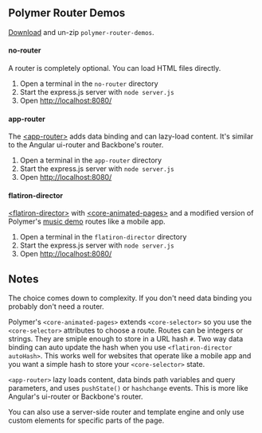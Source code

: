 ## Polymer Router Demos

[Download](https://github.com/erikringsmuth/polymer-routing-demos/archive/master.zip) and un-zip `polymer-router-demos`.

#### no-router
A router is completely optional. You can load HTML files directly.

1. Open a terminal in the `no-router` directory
2. Start the express.js server with `node server.js`
3. Open [http://localhost:8080/](http://localhost:8080/)

#### app-router
The [&lt;app-router&gt;](http://erikringsmuth.github.io/app-router/) adds data binding and can lazy-load content. It's similar to the Angular ui-router and Backbone's router.

1. Open a terminal in the `app-router` directory
2. Start the express.js server with `node server.js`
3. Open [http://localhost:8080/](http://localhost:8080/)

#### flatiron-director
[&lt;flatiron-director&gt;](https://github.com/PolymerLabs/flatiron-director) with [&lt;core-animated-pages&gt;](http://www.polymer-project.org/docs/elements/core-elements.html#core-animated-pages) and a modified version of Polymer's [music demo](http://www.polymer-project.org/components/core-animated-pages/demos/music.html) routes like a mobile app.

1. Open a terminal in the `flatiron-director` directory
2. Start the express.js server with `node server.js`
3. Open [http://localhost:8080/](http://localhost:8080/)

## Notes
The choice comes down to complexity. If you don't need data binding you probably don't need a router.

Polymer's `<core-animated-pages>` extends `<core-selector>` so you use the `<core-selector>` attributes to choose a route. Routes can be integers or strings. They are smiple enough to store in a URL hash `#`. Two way data binding can auto update the hash when you use `<flatiron-director autoHash>`. This works well for websites that operate like a mobile app and you want a simple hash to store your `<core-selector>` state.

`<app-router>` lazy loads content, data binds path variables and query parameters, and uses `pushState()` or `hashchange` events. This is more like Angular's ui-router or Backbone's router.

You can also use a server-side router and template engine and only use custom elements for specific parts of the page.
